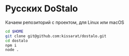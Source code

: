 # Русских DoStalo
Качаем репозиторий с проектом, для Linux или macOS
```bash
cd $HOME
git clone git@github.com:kissarat/dostalo.git
cd dostalo
npm i
node .
```
